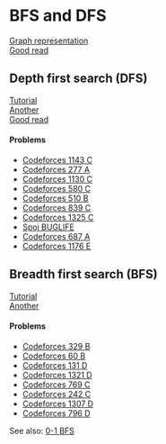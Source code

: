 # BFS and DFS
[Graph representation](https://www.hackerearth.com/practice/algorithms/graphs/graph-representation/tutorial/)\
[Good read](https://codeforces.com/blog/entry/16221)

## Depth first search (DFS)
[Tutorial](https://cp-algorithms.com/graph/depth-first-search.html)\
[Another](https://www.hackerearth.com/practice/algorithms/graphs/depth-first-search/tutorial/)\
[Good read](https://codeforces.com/blog/entry/68138)

#### Problems
* [Codeforces 1143 C](https://codeforces.com/problemset/problem/1143/C)
* [Codeforces 277 A](https://codeforces.com/problemset/problem/277/A)
* [Codeforces 1130 C](https://codeforces.com/problemset/problem/1130/C)
* [Codeforces 580 C](https://codeforces.com/problemset/problem/580/C)
* [Codeforces 510 B](https://codeforces.com/problemset/problem/510/B)
* [Codeforces 839 C](https://codeforces.com/problemset/problem/839/C)
* [Codeforces 1325 C](https://codeforces.com/problemset/problem/1325/C)
* [Spoj BUGLIFE](https://www.spoj.com/problems/BUGLIFE/)
* [Codeforces 687 A](https://codeforces.com/problemset/problem/687/A)
* [Codeforces 1176 E](https://codeforces.com/problemset/problem/1176/E)

## Breadth first search (BFS)
[Tutorial](https://cp-algorithms.com/graph/breadth-first-search.html)\
[Another](https://www.hackerearth.com/practice/algorithms/graphs/breadth-first-search/tutorial/)

#### Problems
* [Codeforces 329 B](https://codeforces.com/contest/329/problem/B)
* [Codeforces 60 B](https://codeforces.com/problemset/problem/60/B)
* [Codeforces 131 D](https://codeforces.com/problemset/problem/131/D)
* [Codeforces 1321 D](https://codeforces.com/problemset/problem/1321/D)
* [Codeforces 769 C](https://codeforces.com/problemset/problem/769/C)
* [Codeforces 242 C](https://codeforces.com/problemset/problem/242/C)
* [Codeforces 1307 D](https://codeforces.com/problemset/problem/1307/D)
* [Codeforces 796 D](https://codeforces.com/problemset/problem/796/D)

See also: [0-1 BFS](https://cp-algorithms.com/graph/01_bfs.html)
